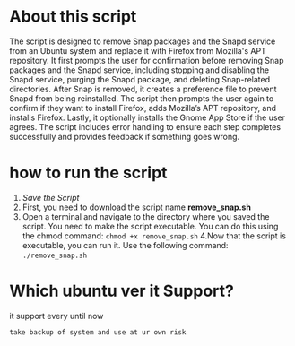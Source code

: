# About this script
The script is designed to remove Snap packages and the Snapd service from an Ubuntu system and replace it with Firefox from Mozilla's APT repository. It first prompts the user for confirmation before removing Snap packages and the Snapd service, including stopping and disabling the Snapd service, purging the Snapd package, and deleting Snap-related directories. After Snap is removed, it creates a preference file to prevent Snapd from being reinstalled. The script then prompts the user again to confirm if they want to install Firefox, adds Mozilla’s APT repository, and installs Firefox. Lastly, it optionally installs the Gnome App Store if the user agrees. The script includes error handling to ensure each step completes successfully and provides feedback if something goes wrong.


# how to run the script
1. _Save the Script_
2. First, you need to download the script name **remove_snap.sh**
3. Open a terminal and navigate to the directory where you saved the script. You need to make the script executable. You can do this using the chmod command: 
```chmod +x remove_snap.sh```
4.Now that the script is executable, you can run it. Use the following command:
```./remove_snap.sh```

# Which ubuntu ver it Support?
it support every until now

```take backup of system and use at ur own risk```


